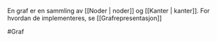 En graf er en sammling av [[Noder | noder]] og [[Kanter | kanter]]. For hvordan de implementeres, se [[Grafrepresentasjon]]

#Graf